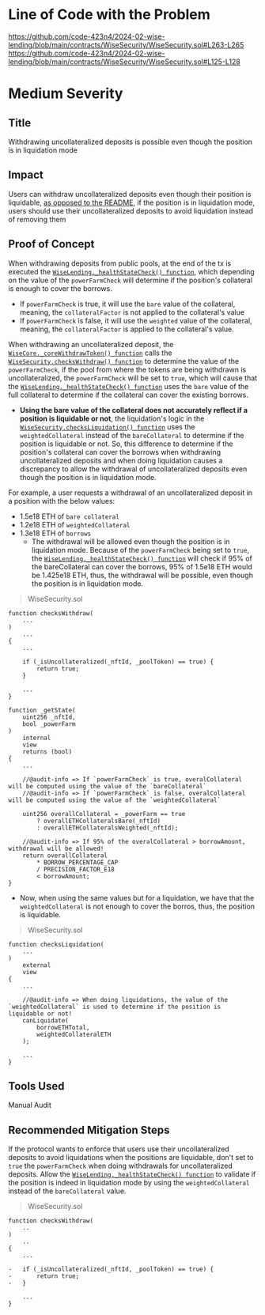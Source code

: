 # Line of Code with the Problem
https://github.com/code-423n4/2024-02-wise-lending/blob/main/contracts/WiseSecurity/WiseSecurity.sol#L263-L265
https://github.com/code-423n4/2024-02-wise-lending/blob/main/contracts/WiseSecurity/WiseSecurity.sol#L125-L128

# Medium Severity

## Title
Withdrawing uncollateralized deposits is possible even though the position is in liquidation mode

## Impact
Users can withdraw uncollateralized deposits even though their position is liquidable, [as opposed to the README](https://github.com/code-423n4/2024-02-wise-lending/blob/main/README.md?plain=1#L137), if the position is in liquidation mode, users should use their uncollateralized deposits to avoid liquidation instead of removing them

## Proof of Concept
When withdrawing deposits from public pools, at the end of the tx is executed the [`WiseLending._healthStateCheck() function`](https://github.com/code-423n4/2024-02-wise-lending/blob/main/contracts/WiseLending.sol#L77-L90), which depending on the value of the `powerFarmCheck` will determine if the position's collateral is enough to cover the borrows.
  - If `powerFarmCheck` is true, it will use the `bare` value of the collateral, meaning, the `collateralFactor` is not applied to the collateral's value
  - If `powerFarmCheck` is false, it will use the `weighted` value of the collateral, meaning, the `collateralFactor` is applied to the collateral's value.

When withdrawing an uncollateralized deposit, the [`WiseCore._coreWithdrawToken() function`](https://github.com/code-423n4/2024-02-wise-lending/blob/main/contracts/WiseCore.sol#L44-L100) calls the [`WiseSecurity.checksWithdraw() function`](https://github.com/code-423n4/2024-02-wise-lending/blob/main/contracts/WiseSecurity/WiseSecurity.sol#L237-L270) to determine the value of the `powerFarmCheck`, if the pool from where the tokens are being withdrawn is uncollateralized, the `powerFarmCheck` will be set to `true`, which will cause that the [`WiseLending._healthStateCheck() function`](https://github.com/code-423n4/2024-02-wise-lending/blob/main/contracts/WiseLending.sol#L77-L90) uses the `bare` value of the full collateral to determine if the collateral can cover the existing borrows. 
- **Using the bare value of the collateral does not accurately reflect if a position is liquidable or not**, the liquidation's logic in the [`WiseSecurity.checksLiquidation() function`](https://github.com/code-423n4/2024-02-wise-lending/blob/main/contracts/WiseSecurity/WiseSecurity.sol#L105-L137) uses the `weightedCollateral` instead of the `bareCollateral` to determine if the position is liquidable or not. So, this difference to determine if the position's collateral can cover the borrows when withdrawing uncollateralized deposits and when doing liquidation causes a discrepancy to allow the withdrawal of uncollateralized deposits even though the position is in liquidation mode.


For example, a user requests a withdrawal of an uncollateralized deposit in a position with the below values:
- 1.5e18 ETH of `bare collateral`
- 1.2e18 ETH of `weightedCollateral`
- 1.3e18 ETH of `borrows`
  - The withdrawal will be allowed even though the position is in liquidation mode. Because of the `powerFarmCheck` being set to `true`, the [`WiseLending._healthStateCheck() function`](https://github.com/code-423n4/2024-02-wise-lending/blob/main/contracts/WiseLending.sol#L77-L90) will check if 95% of the bareCollateral can cover the borrows, 95% of 1.5e18 ETH would be 1.425e18 ETH, thus, the withdrawal will be possible, even though the position is in liquidation mode.

> WiseSecurity.sol
```
function checksWithdraw(
    ...
)
    ...
{
    ...

    if (_isUncollateralized(_nftId, _poolToken) == true) {
        return true;
    }

    ...
}

```

```
function _getState(
    uint256 _nftId,
    bool _powerFarm
)
    internal
    view
    returns (bool)
{
    ...

    //@audit-info => If `powerFarmCheck` is true, overalCollateral will be computed using the value of the `bareCollateral`
    //@audit-info => If `powerFarmCheck` is false, overalCollateral will be computed using the value of the `weightedCollateral`

    uint256 overallCollateral = _powerFarm == true
        ? overallETHCollateralsBare(_nftId)
        : overallETHCollateralsWeighted(_nftId);

    //@audit-info => If 95% of the overalCollateral > borrowAmount, withdrawal will be allowed!
    return overallCollateral
        * BORROW_PERCENTAGE_CAP
        / PRECISION_FACTOR_E18
        < borrowAmount;
}
```

  - Now, when using the same values but for a liquidation, we have that the `weightedCollateral` is not enough to cover the borros, thus, the position is liquidable.

> WiseSecurity.sol
```
function checksLiquidation(
    ...
)
    external
    view
{
    ...

    //@audit-info => When doing liquidations, the value of the `weightedCollateral` is used to determine if the position is liquidable or not!
    canLiquidate(
        borrowETHTotal,
        weightedCollateralETH
    );

    ...
}
```

## Tools Used
Manual Audit

## Recommended Mitigation Steps
If the protocol wants to enforce that users use their uncollateralized deposits to avoid liquidations when the positions are liquidable, don't set to `true` the `powerFarmCheck` when doing withdrawals for uncollateralized deposits. Allow the [`WiseLending._healthStateCheck() function`](https://github.com/code-423n4/2024-02-wise-lending/blob/main/contracts/WiseLending.sol#L77-L90) to validate if the position is indeed in liquidation mode by using the `weightedCollateral` instead of the `bareCollateral` value.

> WiseSecurity.sol
```
function checksWithdraw(
    ..
)
    ..
{
    ...

-   if (_isUncollateralized(_nftId, _poolToken) == true) {
-       return true;
-   }

    ...
}
```